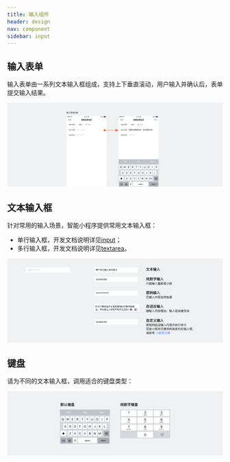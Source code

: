 ```yaml
---
title: 输入组件
header: design
nav: component
sidebar: input
---
```

## 输入表单
输入表单由一系列文本输入框组成，支持上下垂直滚动，用户输入并确认后，表单提交输入结果。
<div class="m-doc-custom-examples">
	<div class="m-doc-custom-examples-correct ">
		<img src="../../../img/design/component/input/1.png">
	</div>
</div>


## 文本输入框
针对常用的输入场景，智能小程序提供常用文本输入框：
- 单行输入框，开发文档说明详见<a href="https://smartprogram.baidu.com/docs/develop/component/formlist/#input/"  target="_blank">input</a>；
- 多行输入框，开发文档说明详见<a href="https://smartprogram.baidu.com/docs/develop/component/formlist/#textarea/" target="_blank">textarea</a>。
<div class="m-doc-custom-examples">
	<div class="m-doc-custom-examples-correct ">
		<img src="../../../img/design/component/input/2.png">
	</div>
</div>

## 键盘
请为不同的文本输入框，调用适合的键盘类型：
<div class="m-doc-custom-examples">
	<div class="m-doc-custom-examples-correct ">
		<img src="../../../img/design/component/input/3.png">
	</div>
</div>